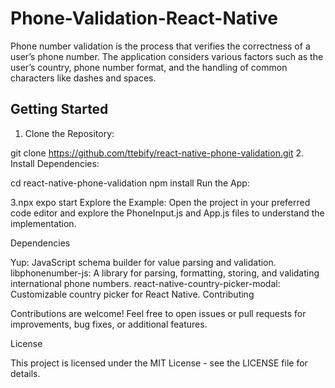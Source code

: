 # Phone-Validation-React-Native
Phone number validation is the process that verifies the correctness of a user’s phone number. The application considers various factors such as the user’s country, phone number format, and the handling of common characters like dashes and spaces.

## Getting Started

1. Clone the Repository:

git clone https://github.com/ttebify/react-native-phone-validation.git
2. Install Dependencies:

cd react-native-phone-validation
npm install
Run the App:

3.npx expo start
Explore the Example: Open the project in your preferred code editor and explore the PhoneInput.js and App.js files to understand the implementation.

Dependencies

Yup: JavaScript schema builder for value parsing and validation.
libphonenumber-js: A library for parsing, formatting, storing, and validating international phone numbers.
react-native-country-picker-modal: Customizable country picker for React Native.
Contributing

Contributions are welcome! Feel free to open issues or pull requests for improvements, bug fixes, or additional features.

License

This project is licensed under the MIT License - see the LICENSE file for details.
